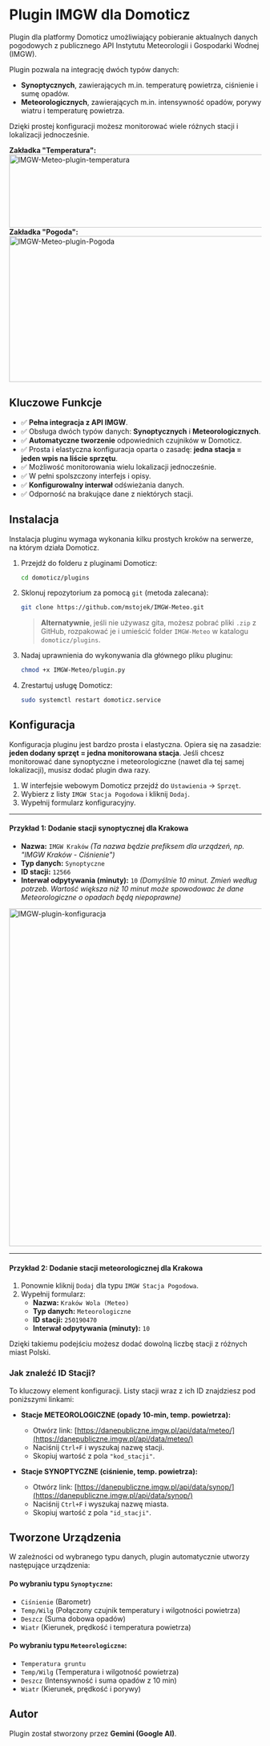# Plugin IMGW dla Domoticz

Plugin dla platformy Domoticz umożliwiający pobieranie aktualnych danych pogodowych z publicznego API Instytutu Meteorologii i Gospodarki Wodnej (IMGW).

Plugin pozwala na integrację dwóch typów danych:
* **Synoptycznych**, zawierających m.in. temperaturę powietrza, ciśnienie i sumę opadów.
* **Meteorologicznych**, zawierających m.in. intensywność opadów, porywy wiatru i temperaturę powietrza.

Dzięki prostej konfiguracji możesz monitorować wiele różnych stacji i lokalizacji jednocześnie.

**Zakładka "Temperatura":**
<img width="1199" height="146" alt="IMGW-Meteo-plugin-temperatura" src="https://github.com/user-attachments/assets/111ec2ea-1815-430d-bf67-9a1c4acf6f94" />
**Zakładka "Pogoda":**
<img width="1202" height="291" alt="IMGW-Meteo-plugin-Pogoda" src="https://github.com/user-attachments/assets/f5cae73e-4cca-400f-979f-18ae1bb1bd02" />


## Kluczowe Funkcje

* ✅ **Pełna integracja z API IMGW**.
* ✅ Obsługa dwóch typów danych: **Synoptycznych** i **Meteorologicznych**.
* ✅ **Automatyczne tworzenie** odpowiednich czujników w Domoticz.
* ✅ Prosta i elastyczna konfiguracja oparta o zasadę: **jedna stacja = jeden wpis na liście sprzętu**.
* ✅ Możliwość monitorowania wielu lokalizacji jednocześnie.
* ✅ W pełni spolszczony interfejs i opisy.
* ✅ **Konfigurowalny interwał** odświeżania danych.
* ✅ Odporność na brakujące dane z niektórych stacji.

## Instalacja

Instalacja pluginu wymaga wykonania kilku prostych kroków na serwerze, na którym działa Domoticz.

1.  Przejdź do folderu z pluginami Domoticz:
    ```bash
    cd domoticz/plugins
    ```

2.  Sklonuj repozytorium za pomocą `git` (metoda zalecana):
    ```bash
    git clone https://github.com/mstojek/IMGW-Meteo.git
    ```
    > **Alternatywnie**, jeśli nie używasz gita, możesz pobrać pliki `.zip` z GitHub, rozpakować je i umieścić folder `IMGW-Meteo` w katalogu `domoticz/plugins`.

3.  Nadaj uprawnienia do wykonywania dla głównego pliku pluginu:
    ```bash
    chmod +x IMGW-Meteo/plugin.py
    ```

4.  Zrestartuj usługę Domoticz:
    ```bash
    sudo systemctl restart domoticz.service
    ```

## Konfiguracja

Konfiguracja pluginu jest bardzo prosta i elastyczna. Opiera się na zasadzie: **jeden dodany sprzęt = jedna monitorowana stacja**. Jeśli chcesz monitorować dane synoptyczne i meteorologiczne (nawet dla tej samej lokalizacji), musisz dodać plugin dwa razy.

1.  W interfejsie webowym Domoticz przejdź do `Ustawienia` -> `Sprzęt`.
2.  Wybierz z listy `IMGW Stacja Pogodowa` i kliknij `Dodaj`.
3.  Wypełnij formularz konfiguracyjny.

---

#### **Przykład 1: Dodanie stacji synoptycznej dla Krakowa**

* **Nazwa:** `IMGW Kraków` *(Ta nazwa będzie prefiksem dla urządzeń, np. "IMGW Kraków - Ciśnienie")*
* **Typ danych:** `Synoptyczne`
* **ID stacji:** `12566`
* **Interwał odpytywania (minuty):** `10` *(Domyślnie 10 minut. Zmień według potrzeb. Wartość większa niż 10 minut może spowodowac że dane Meteorologiczne o opadach będą niepoprawne)*

<img width="986" height="674" alt="IMGW-plugin-konfiguracja" src="https://github.com/user-attachments/assets/67cba369-a280-4fc5-bbab-5ad10552a851" />

---

#### **Przykład 2: Dodanie stacji meteorologicznej dla Krakowa**

1.  Ponownie kliknij `Dodaj` dla typu `IMGW Stacja Pogodowa`.
2.  Wypełnij formularz:
    * **Nazwa:** `Kraków Wola (Meteo)`
    * **Typ danych:** `Meteorologiczne`
    * **ID stacji:** `250190470`
    * **Interwał odpytywania (minuty):** `10`

Dzięki takiemu podejściu możesz dodać dowolną liczbę stacji z różnych miast Polski.

### Jak znaleźć ID Stacji?

To kluczowy element konfiguracji. Listy stacji wraz z ich ID znajdziesz pod poniższymi linkami:

* <b>Stacje METEOROLOGICZNE (opady 10-min, temp. powietrza):</b>
    * Otwórz link: [https://danepubliczne.imgw.pl/api/data/meteo/](https://danepubliczne.imgw.pl/api/data/meteo/)
    * Naciśnij `Ctrl+F` i wyszukaj nazwę stacji.
    * Skopiuj wartość z pola `"kod_stacji"`.

* <b>Stacje SYNOPTYCZNE (ciśnienie, temp. powietrza):</b>
    * Otwórz link: [https://danepubliczne.imgw.pl/api/data/synop/](https://danepubliczne.imgw.pl/api/data/synop/)
    * Naciśnij `Ctrl+F` i wyszukaj nazwę miasta.
    * Skopiuj wartość z pola `"id_stacji"`.

## Tworzone Urządzenia

W zależności od wybranego typu danych, plugin automatycznie utworzy następujące urządzenia:

#### Po wybraniu typu `Synoptyczne`:
* `Ciśnienie` (Barometr)
* `Temp/Wilg` (Połączony czujnik temperatury i wilgotności powietrza)
* `Deszcz` (Suma dobowa opadów)
* `Wiatr` (Kierunek, prędkość i temperatura powietrza)

#### Po wybraniu typu `Meteorologiczne`:
* `Temperatura gruntu`
* `Temp/Wilg` (Temperatura i wilgotność powietrza)
* `Deszcz` (Intensywność i suma opadów z 10 min)
* `Wiatr` (Kierunek, prędkość i porywy)

## Autor

Plugin został stworzony przez **Gemini (Google AI)**.
